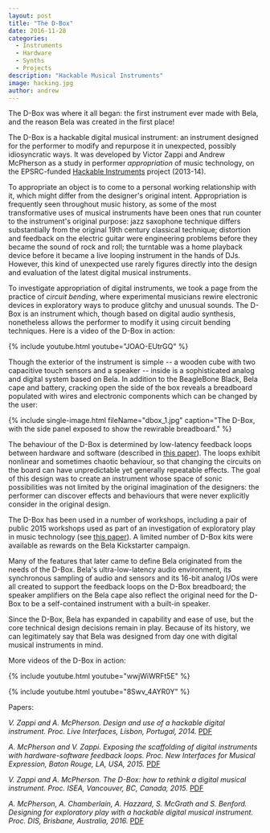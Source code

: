 ```yaml
---
layout: post
title: "The D-Box"
date: 2016-11-28
categories:
  - Instruments
  - Hardware
  - Synths
  - Projects
description: "Hackable Musical Instruments"
image: hacking.jpg
author: andrew
---
```


The D-Box was where it all began: the first instrument ever made with Bela, and the reason Bela was created in the first place!

The D-Box is a hackable digital musical instrument: an instrument designed for the performer to modify and repurpose it in unexpected, possibly idiosyncratic ways. It was developed by Victor Zappi and Andrew McPherson as a study in performer *appropriation* of music technology, on the EPSRC-funded [Hackable Instruments](http://www.eecs.qmul.ac.uk/~andrewm/hackable.html) project (2013-14).

To appropriate an object is to come to a personal working relationship with it, which might differ from the designer's original intent. Appropriation is frequently seen throughout music history, as some of the most transformative uses of musical instruments have been ones that run counter to the instrument's original purpose: jazz saxophone technique differs substantially from the original 19th century classical technique; distortion and feedback on the electric guitar were engineering problems before they became the sound of rock and roll; the turntable was a home playback device before it became a live looping instrument in the hands of DJs. However, this kind of unexpected use rarely figures directly into the design and evaluation of the latest digital musical instruments.

To investigate appropriation of digital instruments, we took a page from the practice of *circuit bending*, where experimental musicians rewire electronic devices in exploratory ways to produce glitchy and unusual sounds. The D-Box is an instrument which, though based on digital audio synthesis, nonetheless allows the performer to modify it using circuit bending techniques. Here is a video of the D-Box in action:

{% include youtube.html youtube="JOAO-EUtrGQ" %}

Though the exterior of the instrument is simple -- a wooden cube with two capacitive touch sensors and a speaker -- inside is a sophisticated analog and digital system based on Bela. In addition to the BeagleBone Black, Bela cape and battery, cracking open the side of the box reveals a breadboard populated with wires and electronic components which can be changed by the user:

{% include single-image.html fileName="dbox_1.jpg" caption="The D-Box, with the side panel exposed to show the rewirable breadboard." %}

The behaviour of the D-Box is determined by low-latency feedback loops between hardware and software (described in [this paper](http://www.nime.org/proceedings/2015/nime2015_258.pdf)). The loops exhibit nonlinear and sometimes chaotic behaviour, so that changing the circuits on the board can have unpredictable yet generally repeatable effects. The goal of this design was to create an instrument whose space of sonic possibilities was not limited by the original imagination of the designers: the performer can discover effects and behaviours that were never explicitly consider in the original design.

The D-Box has been used in a number of workshops, including a pair of public 2015 workshops used as part of an investigation of exploratory play in music technology (see [this paper](http://eprints.nottingham.ac.uk/33165/1/dbox_rev.pdf)). A limited number of D-Box kits were available as rewards on the Bela Kickstarter campaign.

Many of the features that later came to define Bela originated from the needs of the D-Box. Bela's ultra-low-latency audio environment, its synchronous sampling of audio and sensors and its 16-bit analog I/Os were all created to support the feedback loops on the D-Box breadboard; the speaker amplifiers on the Bela cape also reflect the original need for the D-Box to be a self-contained instrument with a built-in speaker.

Since the D-Box, Bela has expanded in capability and ease of use, but the core technical design decisions remain in play. Because of its history, we can legitimately say that Bela was designed from day one with digital musical instruments in mind.

More videos of the D-Box in action:

{% include youtube.html youtube="wwjWiWRFt5E" %}

{% include youtube.html youtube="8Swv_4AYR0Y" %}

Papers:

*V. Zappi and A. McPherson. Design and use of a hackable digital instrument. Proc. Live Interfaces, Lisbon, Portugal, 2014.* [PDF](http://www.eecs.qmul.ac.uk/~andrewm/zappi_icli14.pdf)

*A. McPherson and V. Zappi. Exposing the scaffolding of digital instruments with hardware-software feedback loops. Proc. New Interfaces for Musical Expression, Baton Rouge, LA, USA, 2015.* [PDF](https://nime2015.lsu.edu/proceedings/258/0258-paper.pdf)

*V. Zappi and A. McPherson. The D-Box: how to rethink a digital musical instrument. Proc. ISEA, Vancouver, BC, Canada, 2015.* [PDF](http://isea2015.org/proceeding/submissions/ISEA2015_submission_209.pdf)

*A. McPherson, A. Chamberlain, A. Hazzard, S. McGrath and S. Benford. Designing for exploratory play with a hackable digital musical instrument. Proc. DIS, Brisbane, Australia, 2016.* [PDF](http://eprints.nottingham.ac.uk/33165/1/dbox_rev.pdf)